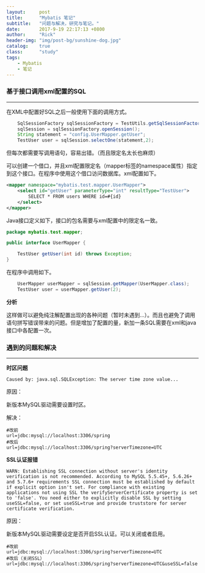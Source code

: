 ```yaml
---
layout:     post
title:      "Mybatis 笔记"
subtitle:   "问题与解决，研究与笔记。"
date:       2017-9-19 22:17:13 +0800
author:     "Rick"
header-img: "img/post-bg/sunshine-dog.jpg"
catalog:    true
class:      "study"
tags:
    - Mybatis
    - 笔记
---
```


### 基于接口调用xml配置的SQL
***

在XML中配置好SQL之后一般使用下面的调用方式。

```java
    SqlSessionFactory sqlSessionFactory = TestUtils.getSqlSessionFactory();
    sqlSession = sqlSessionFactory.openSession();
    String statement = "config.UserMapper.getUser";
    TestUser user = sqlSession.selectOne(statement,2);
```

但每次都需要写调用语句，容易出错。（而且限定名太长也麻烦）

可以创建一个借口，并且xml配置限定名（mapper标签的namespace属性）指定到这个接口。在程序中使用这个借口访问数据库。xml配置如下。

```xml
<mapper namespace="mybatis.test.mapper.UserMapper">
    <select id="getUser" parameterType="int" resultType="TestUser">
        SELECT * FROM users WHERE id=#{id}
    </select>
</mapper>
```

Java接口定义如下，接口的包名需要与xml配置中的限定名一致。

```java
package mybatis.test.mapper;

public interface UserMapper {

    TestUser getUser(int id) throws Exception;
}
```

在程序中调用如下。

```java
    UserMapper userMapper = sqlSession.getMapper(UserMapper.class);
    TestUser user = userMapper.getUser(2);
```

**分析**

这样做可以避免纯注解配置出现的各种问题（暂时未遇到...）。而且也避免了调用语句拼写错误带来的问题。但是增加了配置的量，新加一条SQL需要在xml和java接口中各配置一次。


### 遇到的问题和解决
***
**时区问题**

`Caused by: java.sql.SQLException: The server time zone value... `

原因：

新版本MySQL驱动需要设置时区。

解决：

```properties
#改前
url=jdbc:mysql://localhost:3306/spring
#改后
url=jdbc:mysql://localhost:3306/spring?serverTimezone=UTC 
```

**SSL认证报错**

`WARN: Establishing SSL connection without server's identity verification is not recommended. According to MySQL 5.5.45+, 5.6.26+ and 5.7.6+ requirements SSL connection must be established by default if explicit option isn't set. For compliance with existing applications not using SSL the verifyServerCertificate property is set to 'false'. You need either to explicitly disable SSL by setting useSSL=false, or set useSSL=true and provide truststore for server certificate verification.`

原因：

新版本MySQL驱动需要设定是否开启SSL认证。可以关闭或者启用。

```properties
#改前
url=jdbc:mysql://localhost:3306/spring?serverTimezone=UTC 
#改后（关闭SSL）
url=jdbc:mysql://localhost:3306/spring?serverTimezone=UTC&useSSL=false
```
